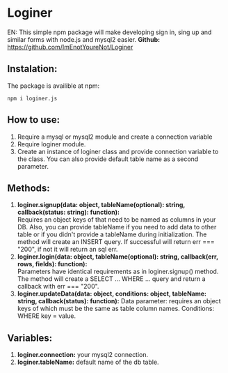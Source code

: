 # Loginer
EN: This simple npm package will make developing sign in, sing up and similar forms with node.js and mysql2 easier.
**Github:** https://github.com/ImEnotYoureNot/Loginer

## Instalation:
The package is availible at npm: 
```console
npm i loginer.js
```

## How to use:
1. Require a mysql or mysql2 module and create a connection variable
2. Require loginer module.
3. Create an instance of loginer class and provide connection variable to the class. You can also provide default table name as a second parameter.

## Methods:
1. **loginer.signup(data: object, tableName(optional): string, callback(status: string): function):**  
Requires an object keys of that need to be named as columns in your DB. Also, you can provide tableName if you need to add data to other table or if you didn't provide a tableName during initialization.
The method will create an INSERT query. If successful will return err === "200", if not it will return an sql err.
2. **loginer.login(data: object, tableName(optional): string, callback(err, rows, fields): function):**  
Parameters have identical requirements as in loginer.signup() method.
The method will create a SELECT ... WHERE ... query and return a callback with err === "200".
3. **loginer.updateData(data: object, conditions: object, tableName: string, callback(status): function):**
Data parameter: requires an object keys of which must be the same as table column names. Conditions: WHERE key = value.

## Variables:
1. **loginer.connection:** your mysql2 connection.
2. **loginer.tableName:** default name of the db table.